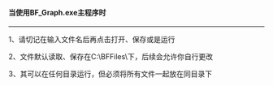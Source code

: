 #### 当使用BF_Graph.exe主程序时

***
1、请切记在输入文件名后再点击打开、保存或是运行

2、文件默认读取、保存在C:\BFFiles\下，后续会允许你自行更改

3、其可以在任何目录运行，但必须将所有文件一起放在同目录下